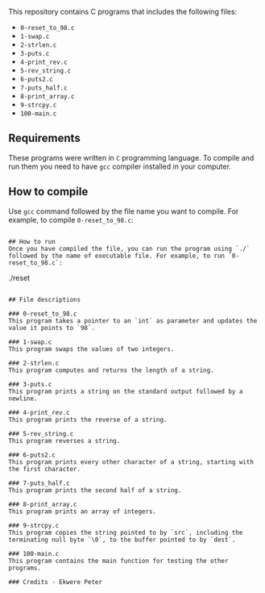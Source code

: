 This repository contains C programs that includes the following files:

* `0-reset_to_98.c`
* `1-swap.c`
* `2-strlen.c`
* `3-puts.c`
* `4-print_rev.c`
* `5-rev_string.c`
* `6-puts2.c`
* `7-puts_half.c`
* `8-print_array.c`
* `9-strcpy.c`
* `100-main.c`

## Requirements
These programs were written in `C` programming language. To compile and run them you need to have `gcc` compiler installed in your computer.

## How to compile
Use `gcc` command followed by the file name you want to compile. For example, to compile `0-reset_to_98.c`:
```

## How to run
Once you have compiled the file, you can run the program using `./` followed by the name of executable file. For example, to run `0-reset_to_98.c`:
```
./reset
``` 

## File descriptions

### 0-reset_to_98.c
This program takes a pointer to an `int` as parameter and updates the value it points to `98`.

### 1-swap.c
This program swaps the values of two integers.

### 2-strlen.c
This program computes and returns the length of a string.

### 3-puts.c
This program prints a string on the standard output followed by a newline.

### 4-print_rev.c
This program prints the reverse of a string.

### 5-rev_string.c
This program reverses a string.

### 6-puts2.c
This program prints every other character of a string, starting with the first character.

### 7-puts_half.c
This program prints the second half of a string.

### 8-print_array.c
This program prints an array of integers.

### 9-strcpy.c
This program copies the string pointed to by `src`, including the terminating null byte `\0`, to the buffer pointed to by `dest`.

### 100-main.c
This program contains the main function for testing the other programs.

### Credits - Ekwere Peter
